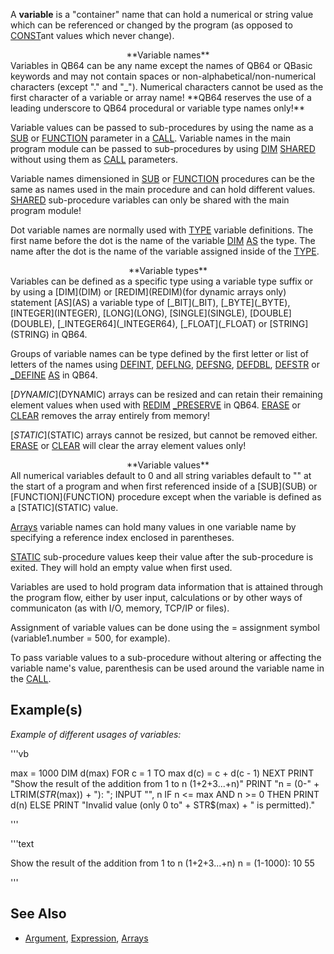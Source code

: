 A **variable** is a "container" name that can hold a numerical or string value which can be referenced or changed by the program (as opposed to [CONST](CONST)ant values which never change).


<center>**Variable names**</center>
Variables in QB64 can be any name except the names of QB64 or QBasic keywords and may not contain spaces or non-alphabetical/non-numerical characters (except "." and "_"). Numerical characters cannot be  used as the first character of a variable or array name! **QB64 reserves the use of a leading underscore to QB64 procedural or variable type names only!**


Variable values can be passed to sub-procedures by using the name as a [SUB](SUB) or [FUNCTION](FUNCTION) parameter in a [CALL](CALL). Variable names in the main program module can be passed to sub-procedures by using [DIM](DIM) [SHARED](SHARED) without using them as [CALL](CALL) parameters.


Variable names dimensioned in [SUB](SUB) or [FUNCTION](FUNCTION) procedures can be the same as names used in the main procedure and can hold different values. [SHARED](SHARED) sub-procedure variables can only be shared with the main program module! 


Dot variable names are normally used with [TYPE](TYPE) variable definitions. The first name before the dot is the name of the variable [DIM](DIM) [AS](AS) the type. The name after the dot is the name of the variable assigned inside of the [TYPE](TYPE).


<center>**Variable types**</center>
Variables can be defined as a specific type using a variable type suffix or by using a [DIM](DIM) or [REDIM](REDIM)(for dynamic arrays only) statement [AS](AS) a variable type of [_BIT](_BIT), [_BYTE](_BYTE), [INTEGER](INTEGER), [LONG](LONG), [SINGLE](SINGLE), [DOUBLE](DOUBLE), [_INTEGER64](_INTEGER64), [_FLOAT](_FLOAT) or [STRING](STRING) in QB64. 


Groups of variable names can be type defined by the first letter or list of letters of the names using [DEFINT](DEFINT), [DEFLNG](DEFLNG), [DEFSNG](DEFSNG), [DEFDBL](DEFDBL), [DEFSTR](DEFSTR) or [_DEFINE](_DEFINE) [AS](AS) in QB64.


[$DYNAMIC]($DYNAMIC) arrays can be resized and can retain their remaining element values when used with [REDIM](REDIM) [_PRESERVE](_PRESERVE) in QB64. [ERASE](ERASE) or [CLEAR](CLEAR) removes the array entirely from memory!


[$STATIC]($STATIC) arrays cannot be resized, but cannot be removed either. [ERASE](ERASE) or [CLEAR](CLEAR) will clear the array element values only!


<center>**Variable values**</center>
All numerical variables default to 0 and all string variables default to "" at the start of a program and when first referenced inside of a [SUB](SUB) or [FUNCTION](FUNCTION) procedure except when the variable is defined as a [STATIC](STATIC) value.


[Arrays](Arrays) variable names can hold many values in one variable name by specifying a reference index enclosed in parentheses.


[STATIC](STATIC) sub-procedure values keep their value after the sub-procedure is exited. They will hold an empty value when first used.


Variables are used to hold program data information that is attained through the program flow, either by user input, calculations or by other ways of communicaton (as with I/O, memory, TCP/IP or files).


Assignment of variable values can be done using the = assignment symbol (variable1.number = 500, for example).


To pass variable values to a sub-procedure without altering or affecting the variable name's value, parenthesis can be used around the variable name in the [CALL](CALL).


## Example(s)

*Example of different usages of variables:*

'''vb

max = 1000 
DIM d(max) 
FOR c = 1 TO max 
d(c) = c + d(c - 1) 
NEXT
PRINT "Show the result of the addition from 1 to n (1+2+3...+n)" 
PRINT "n = (0-" + LTRIM$(STR$(max)) + "): "; 
INPUT "", n 
IF n <= max AND n >= 0 THEN PRINT d(n) ELSE PRINT "Invalid value (only 0 to" + STR$(max) + " is permitted)." 

'''


'''text


Show the result of the addition from 1 to n (1+2+3...+n)
n = (1-1000): 10
 55

'''






## See Also

* [Argument](Argument), [Expression](Expression), [Arrays](Arrays)




